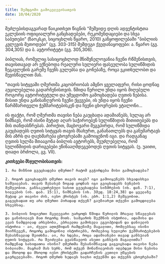 ```yaml
---
title: შემდგომი გამოკვლევისათვის
date: 10/04/2020
---
```


შეძლებისდაგვარად წაიკითხეთ წიგნის "მეშვიდე დღის ადვენტისტთა ეკლესიის ოფიციალური განცხადებები, რეკომენდაციები და სხვა საბუთები" (ზაოკსკი, სიცოცხლის წყარო, 2010) განყოფილებაში "ბიბლიის კვლევის მეთოდები" (გვ. 303-315) შემდეგი ქვედანაყოფები: ა. წყარო (გვ. 304,305) და ბ. ავტორიტეტი (გვ. 305,306).

ბიბლიას, რომელიც სასიცოცხლოდ მნიშვნელოვანია ჩვენი რწმენისთვის, თავისთავად არ ექნებოდა რეალური სულიერი ფასეულობა სულიწმიდის ზეგავლენის გარეშე ჩვენს გულებსა და გონებაზე, როცა ვკითხულობთ და შევისწავლით მას.

"თავის სიტყვაში ღმერთმა კაცობრიობას ამცნო ყველაფერი, რისი ცოდნაც აუცილებელია გადარჩენისთვის. წმიდა წერილი უნდა იყოს მიღებული როგორც ავტორიტეტული და უშეცდომო გამოცხადება ღვთის ნებისა. მისით უნდა განისაზღვროს ჩვენი ქცევები, ის უნდა იყოს ჩვენი წარმმართველი ჭეშმარიტებისკენ და ჩვენი ცხოვრების ეტალონი…

ის ფაქტი, რომ ღმერთმა თავისი ნება გაუცხადა ადამიანებს, სულაც არ ნიშნავს, რომ ისინი მეტად აღარ საჭიროებენ სულიწმიდის მითითებებს და მის თანდასწრებას. პირიქით, მაცხოვარი შეგვპირდა, რომ სულიწმიდა გაუცხადებს ღვთის სიტყვას თავის მსახურთ, განანათლებს და განუმარტავს მის აზრს და დაეხმარება ცხოვრებაში გამოიყენონ იგი. და რადგანაც ღვთის სულმა შთააგონა ბიბლის ავტორებს, შეუძლებელია, რომ სულიწმიდის დარიგებები ეწინააღმდეგებოდეს ღვთის სიტყვას. (ე. უაითი, დიადი ბრძოლა, გვ. VII).

**კითხვები მსჯელობისათვის:**

`1. რა მიზნით გვეცხადება ღმერთი? რატომ გვჭირდება მისი გამოცხადება?`

`2. როგორ გვიცხადებს ღმერთი თავის თავს? იგი გამოიყენებს სხვადასხვა საშუალებას. თავის შესახებ ზოგად ცოდნას იგი გვიცხადებს ბუნების მეშვეობით. განსაკუთრებული სახით გვეცხადება სიზმრების (იხ. დან. 7:1), ხილვების (იხ. დაბ. 15:1), ნიშნების (იხ. 3მეფ. 18:24,38) და ყველაზე მეტად კი თავისი ძის, იესო ქრისტეს (იხ. ებრ. 1:1,2) მეშვეობით. გაგეცხადათ თუ არა ღმერთი პირადად თქვენ? გაუზიარეთ თქვენი გამოცდილება სხვებსაც.`

`3. ბიბლიის ზოგიერთი მკვლევარი უარყოფს წმიდა წერილის მრავალ სწავლებას და განიხილავს მათ როგორც მითს. სამყაროს შექმნის ისტორია, ადამისა და ევას ნამდვილად არსებობა, ებრაელთა გამოსვლა ეგვიპტიდან და დანიელის ისტორია - აი, ძველი აღთქმიდან რამდენიმე მაგალითი, რომლებსაც ისინი მიიჩნევენ, როგორც გამოგონილ ისტორიებს, რომლებიც სულიერი ჭეშმარიტებების შესასწავლად შეითხზა. აი, რა ხდება, როცა ადამიანები თავად განსჯიან ღვთის სიტყვას. რა შეიძლება გვასწავლოს ასეთი განსჯის მაგალითმა? რამდენად სახიფათოა ისინი? ღმერთმა შესანიშნავად გაგვიცხადა თავისი ნება ბიბლიაში. მაგრამ მას სურს, რომ თქვენ მონაწილეობას იღებდეთ მისი ნებისა და მხოლოდ და მხოლოდ იესო ქრისტეში გადარჩენის კეთილი უწყების გავრცელებაში. როგორ ღმერთს ხედავს ხალხი თქვენში და თქვენს ცხოვრებაში?`